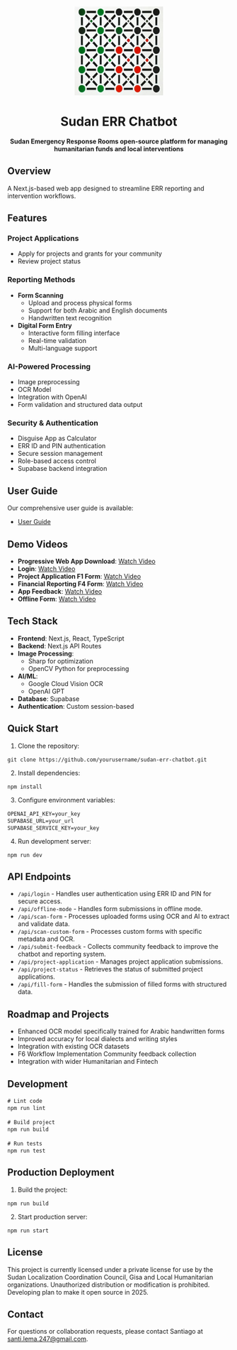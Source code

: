 <div align="center">
  <img src="public/icons/icon-512x512.png" alt="Sudan ERR Chatbot Logo" width="200"/>
  <h1>Sudan ERR Chatbot</h1>
  <p><strong>Sudan Emergency Response Rooms open-source platform for managing humanitarian funds and local interventions</strong></p>
</div>

## Overview

A Next.js-based web app designed to streamline ERR reporting and intervention workflows. 

## Features

### Project Applications
- Apply for projects and grants for your community
- Review project status 

### Reporting Methods
- **Form Scanning**
  - Upload and process physical forms
  - Support for both Arabic and English documents
  - Handwritten text recognition
- **Digital Form Entry**
  - Interactive form filling interface
  - Real-time validation
  - Multi-language support

### AI-Powered Processing
- Image preprocessing 
- OCR Model
- Integration with OpenAI
- Form validation and structured data output

### Security & Authentication
- Disguise App as Calculator 
- ERR ID and PIN authentication
- Secure session management
- Role-based access control
- Supabase backend integration

## User Guide

Our comprehensive user guide is available:
- [User Guide](https://drive.google.com/file/d/1Oh-ECQvXZFdZ8VL4KE61m5VzgQHZXmIJ/view?usp=drive_link)

## Demo Videos
- **Progressive Web App Download**: [Watch Video](https://drive.google.com/file/d/13CP-aRQmy_NG38Iqd0UuSMgQMQq07OXp/view?usp=drive_link)
- **Login**: [Watch Video](https://drive.google.com/file/d/1bFAZIaageTYOq96lg2ehPYkF2WlI0lZk/view?usp=drive_link)
- **Project Application F1 Form**: [Watch Video](https://drive.google.com/file/d/13CP-aRQmy_NG38Iqd0UuSMgQMQq07OXp/view?usp=drive_link)
- **Financial Reporting F4 Form**: [Watch Video](https://drive.google.com/file/d/1oxEa7l4hd0iJA5hVpeCsrYim3sITRbCs/view?usp=sharing)
- **App Feedback**: [Watch Video](https://drive.google.com/file/d/1Mga8_WIsi66m93KCMD1v0QD7kOTkajd3/view?usp=sharing)
- **Offline Form**: [Watch Video](https://drive.google.com/file/d/13CP-aRQmy_NG38Iqd0UuSMgQMQq07OXp/view?usp=drive_link)

## Tech Stack

- **Frontend**: Next.js, React, TypeScript
- **Backend**: Next.js API Routes
- **Image Processing**: 
  - Sharp for optimization
  - OpenCV Python for preprocessing
- **AI/ML**:
  - Google Cloud Vision OCR
  - OpenAI GPT
- **Database**: Supabase
- **Authentication**: Custom session-based

## Quick Start

1. Clone the repository:
```
git clone https://github.com/yourusername/sudan-err-chatbot.git
```

2. Install dependencies:
```
npm install
```

3. Configure environment variables:
```
OPENAI_API_KEY=your_key
SUPABASE_URL=your_url
SUPABASE_SERVICE_KEY=your_key
```

4. Run development server:
```
npm run dev
```

## API Endpoints

- `/api/login` - Handles user authentication using ERR ID and PIN for secure access.
- `/api/offline-mode` - Handles form submissions in offline mode.
- `/api/scan-form` - Processes uploaded forms using OCR and AI to extract and validate data.
- `/api/scan-custom-form` - Processes custom forms with specific metadata and OCR.
- `/api/submit-feedback` - Collects community feedback to improve the chatbot and reporting system.
- `/api/project-application` - Manages project application submissions.
- `/api/project-status` - Retrieves the status of submitted project applications.
- `/api/fill-form` - Handles the submission of filled forms with structured data.

## Roadmap and Projects

- Enhanced OCR model specifically trained for Arabic handwritten forms
- Improved accuracy for local dialects and writing styles
- Integration with existing OCR datasets
- F6 Workflow Implementation Community feedback collection
- Integration with wider Humanitarian and Fintech
 

## Development

```
# Lint code
npm run lint

# Build project
npm run build

# Run tests
npm run test
```

## Production Deployment

1. Build the project:
```
npm run build
```

2. Start production server:
```
npm run start
```

## License

This project is currently licensed under a private license for use by the Sudan Localization Coordination Council, Gisa and Local Humanitarian organizations. Unauthorized distribution or modification is prohibited. Developing plan to make it open source in 2025.

## Contact

For questions or collaboration requests, please contact Santiago at santi.lema.247@gmail.com.


